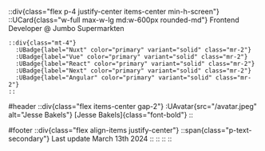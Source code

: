 ::div{class="flex p-4 justify-center items-center min-h-screen"}
  ::UCard{class="w-full max-w-lg md:w-600px rounded-md"}
    Frontend Developer @ Jumbo Supermarkten

    ::div{class="mt-4"}
      :UBadge{label="Nuxt" color="primary" variant="solid" class="mr-2"}
      :UBadge{label="Vue" color="primary" variant="solid" class="mr-2"}
      :UBadge{label="React" color="primary" variant="solid" class="mr-2"}
      :UBadge{label="Next" color="primary" variant="solid" class="mr-2"}
      :UBadge{label="Angular" color="primary" variant="solid" class="mr-2"}
    ::

  #header
      ::div{class="flex items-center gap-2"}
        :UAvatar{src="/avatar.jpeg" alt="Jesse Bakels"}
        [Jesse Bakels]{class="font-bold"}
      ::
    

  #footer
      ::div{class="flex align-items justify-center"}
        ::span{class="p-text-secondary"}
          Last update March 13th 2024
        ::
      ::
  ::
::
